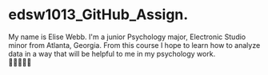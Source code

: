 # edsw1013_GitHub_Assign.
My name is Elise Webb. I'm a junior Psychology major, Electronic Studio minor from Atlanta, Georgia. From this course I hope to learn how to analyze data in a way that will be helpful to me in my psychology work.  
🪷🧚‍♀️🍄🌙
